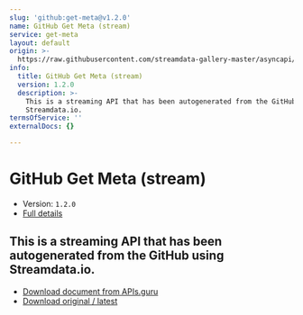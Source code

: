 ```yaml
---
slug: 'github:get-meta@v1.2.0'
name: GitHub Get Meta (stream)
service: get-meta
layout: default
origin: >-
  https://raw.githubusercontent.com/streamdata-gallery-master/asyncapi/master/_listings/github/github-get-meta-stream-async.md
info:
  title: GitHub Get Meta (stream)
  version: 1.2.0
  description: >-
    This is a streaming API that has been autogenerated from the GitHub using
    Streamdata.io.
termsOfService: ''
externalDocs: {}

---
```

# GitHub Get Meta (stream)

* Version: `1.2.0`
* [Full details](../html/github:get-meta@v1.2.0.html)



## This is a streaming API that has been autogenerated from the GitHub using Streamdata.io.



* [Download document from APIs.guru](https://raw.githubusercontent.com/APIs-guru/asyncapi-directory/master/docs/APIs/github%3Aget-meta%40v1.2.0.yaml)
* [Download original / latest](https://raw.githubusercontent.com/streamdata-gallery-master/asyncapi/master/_listings/github/github-get-meta-stream-async.md)

<script type="application/ld+json">
{
  "@context": "http://schema.org/",
  "@type": "WebAPI",
  "description": "This is a streaming API that has been autogenerated from the GitHub using Streamdata.io.",
  "documentation": "",

  "name": "GitHub Get Meta (stream)"
}
</script>
